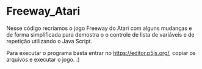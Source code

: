 # Freeway_Atari
Nesse código recriamos o jogo Freeway do Atari com alguns mudanças e de forma simplificada para demostra o o controle de lista de variáveis e
de repetição utilizando o Java Script.  

Para executar o programa basta entrar no https://editor.p5js.org/, copiar os arquivos e executar o jogo. :)
